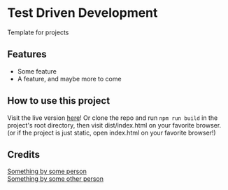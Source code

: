 Test Driven Development
=======================

Template for projects

Features
--------

- Some feature
- A feature, and maybe more to come


How to use this project
-----------------------

Visit the live version [here]()! Or clone the repo and run `npm run build` in the project's root directory, then visit dist/index.html on your favorite browser. (or if the project is just static, open index.html on your favorite browser!)

Credits
-------

[Something by some person]()  
[Something by some other person]()
